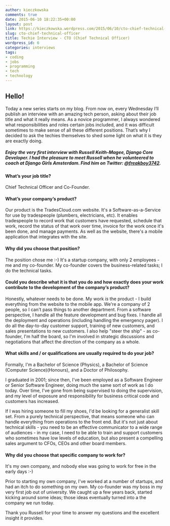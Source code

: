 ```yaml
---
author: kieczkowska
comments: true
date: 2015-06-10 18:22:35+00:00
layout: post
link: https://kieczkowska.wordpress.com/2015/06/10/cto-chief-technical-officer/
slug: cto-chief-technical-officer
title: Techie Interview - CTO (Chief Technical Officer)
wordpress_id: 6
categories: interviews
tags:
- coding
- jobs
- programming
- tech
- technology
---
```


## Hello!

Today a new series starts on my blog. From now on, every Wednesday I’ll publish an interview with an amazing tech person, asking about their job title and what it really means. As a novice programmer, I always wondered what responsibilities and roles certain jobs included, and it was difficult sometimes to make sense of all these different positions. That’s why I decided to ask the techies themselves to shed some light on what it is they are exactly doing.

##### Enjoy the very first interview with **Russell Keith-Magee**, Django Core Developer. I had the pleasure to meet Russell when he volunteered to coach at Django Girls Amsterdam. Find him on Twitter: [@freakboy3742](https://twitter.com/freakboy3742).

#### What’s your job title?

Chief Technical Officer and Co-Founder.

#### What’s your company’s product?

Our product is the TradesCloud.com website. It's a Software-as-a-Service for use by tradespeople (plumbers, electricians, etc). It enables tradespeople to record work that customers have requested, schedule that work, record the status of that work over time, invoice for the work once it's been done, and manage payments. As well as the website, there's a mobile application that integrates with the site.

#### Why did you choose that position?

The position chose me :-) It's a startup company, with only 2 employees - me and my co-founder. My co-founder covers the business-related tasks; I do the technical tasks.

#### Could you describe what it is that you do and how exactly does your work contribute to the development of the company’s product?

Honestly, whatever needs to be done. My work *is* the product - I build everything from the website to the mobile app. We're a company of 2 people, so I can't pass things to another department. From a software perspective, I handle all the feature development and bug fixes. I handle all the deployment and operations (including handling the emergency pager). I do all the day-to-day customer support, training of new customers, and sales presentations to new customers. I also help "steer the ship" - as co-founder, I'm half the board, so I'm involved in strategic discussions and negotiations that affect the direction of the company as a whole.

#### What skills and / or qualifications are usually required to do your job?

Formally, I'm a Bachelor of Science (Physics), a Bachelor of Science (Computer Science)(Honours), and a Doctor of Philosophy. 

I graduated in 2001; since then, I've been employed as a Software Engineer or Senior Software Engineer, doing much the same sort of work as I do today. Over time, I've gone from being supervised to doing the supervision, and my level of exposure and responsibility for business critical code and customers has increased.

If I was hiring someone to fill my shoes, I'd be looking for a generalist skill set. From a purely technical perspective, that means someone who can handle everything from operations to the front end. But it's not just about technical skills - you need to be an effective communicator to a wide range of audiences - in my case, I need to be able to train and support customers who sometimes have low levels of education, but also present a compelling sales argument to CFOs, CEOs and other board members.

#### Why did you choose that specific company to work for?

It's my own company, and nobody else was going to work for free in the early days :-)

Prior to starting my own company, I've worked at a number of startups, and had an itch to do something on my own. My co-founder was my boss in my very first job out of university. We caught up a few years back, started kicking around some ideas; those ideas eventually turned into a the company we run today.

Thank you Russell for your time to answer my questions and the excellent insight it provides.
